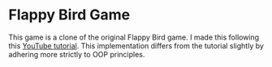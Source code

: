 # Flappy Bird Game 
This game is a clone of the original Flappy Bird game. I made this following this [YouTube tutorial](https://www.youtube.com/watch?v=Xw2MEG-FBsE). This implementation differs from the tutorial slightly by adhering more strictly to OOP principles.
